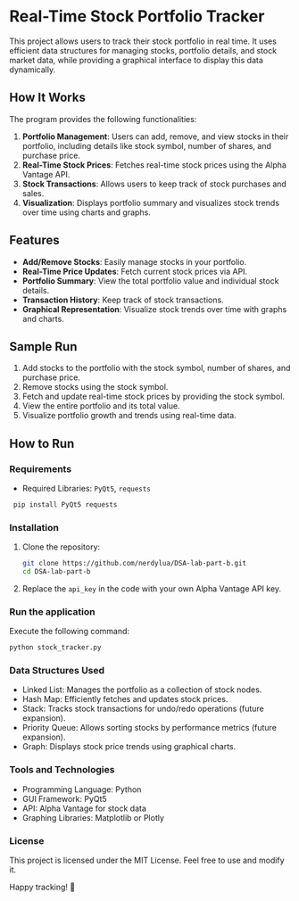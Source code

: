 # Real-Time Stock Portfolio Tracker

This project allows users to track their stock portfolio in real time. It uses efficient data structures for managing stocks, portfolio details, and stock market data, while providing a graphical interface to display this data dynamically.

## How It Works
The program provides the following functionalities:
1. **Portfolio Management**: Users can add, remove, and view stocks in their portfolio, including details like stock symbol, number of shares, and purchase price.
2. **Real-Time Stock Prices**: Fetches real-time stock prices using the Alpha Vantage API.
3. **Stock Transactions**: Allows users to keep track of stock purchases and sales.
4. **Visualization**: Displays portfolio summary and visualizes stock trends over time using charts and graphs.

## Features
- **Add/Remove Stocks**: Easily manage stocks in your portfolio.
- **Real-Time Price Updates**: Fetch current stock prices via API.
- **Portfolio Summary**: View the total portfolio value and individual stock details.
- **Transaction History**: Keep track of stock transactions.
- **Graphical Representation**: Visualize stock trends over time with graphs and charts.

## Sample Run
1. Add stocks to the portfolio with the stock symbol, number of shares, and purchase price.  
2. Remove stocks using the stock symbol.  
3. Fetch and update real-time stock prices by providing the stock symbol.  
4. View the entire portfolio and its total value.  
5. Visualize portfolio growth and trends using real-time data.

## How to Run
### Requirements
- Required Libraries: `PyQt5`, `requests`
 ```bash
  pip install PyQt5 requests
  ```
  
### Installation
1. Clone the repository:
   ```bash
   git clone https://github.com/nerdylua/DSA-lab-part-b.git
   cd DSA-lab-part-b
   ```
1. Replace the `api_key` in the code with your own Alpha Vantage API key.

### Run the application
Execute the following command:
```bash
python stock_tracker.py
```

### Data Structures Used
- Linked List: Manages the portfolio as a collection of stock nodes.
- Hash Map: Efficiently fetches and updates stock prices.
- Stack: Tracks stock transactions for undo/redo operations (future expansion).
- Priority Queue: Allows sorting stocks by performance metrics (future expansion).
- Graph: Displays stock price trends using graphical charts.

### Tools and Technologies
- Programming Language: Python
- GUI Framework: PyQt5
- API: Alpha Vantage for stock data
- Graphing Libraries: Matplotlib or Plotly

### License
This project is licensed under the MIT License. Feel free to use and modify it.

Happy tracking! 🎉
